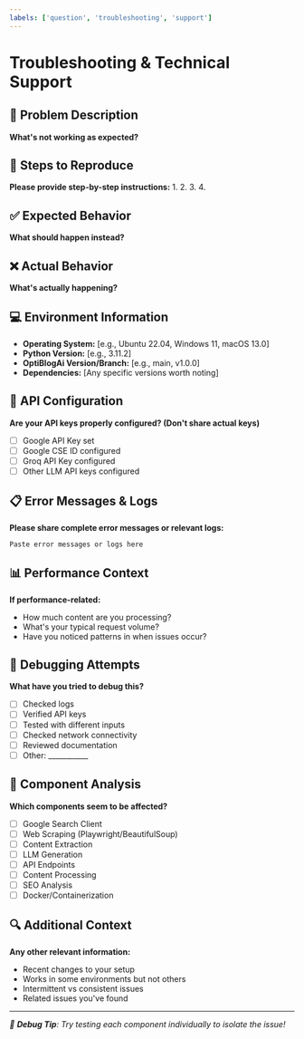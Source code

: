 ```yaml
---
labels: ['question', 'troubleshooting', 'support']
---
```


# Troubleshooting & Technical Support

## 🚨 Problem Description
**What's not working as expected?**

## 🔄 Steps to Reproduce
**Please provide step-by-step instructions:**
1. 
2. 
3. 
4. 

## ✅ Expected Behavior
**What should happen instead?**

## ❌ Actual Behavior
**What's actually happening?**

## 💻 Environment Information
- **Operating System:** [e.g., Ubuntu 22.04, Windows 11, macOS 13.0]
- **Python Version:** [e.g., 3.11.2]
- **OptiBlogAi Version/Branch:** [e.g., main, v1.0.0]
- **Dependencies:** [Any specific versions worth noting]

## 🔑 API Configuration
**Are your API keys properly configured? (Don't share actual keys)**
- [ ] Google API Key set
- [ ] Google CSE ID configured
- [ ] Groq API Key configured
- [ ] Other LLM API keys configured

## 📋 Error Messages & Logs
**Please share complete error messages or relevant logs:**
```
Paste error messages or logs here
```

## 📊 Performance Context
**If performance-related:**
- How much content are you processing?
- What's your typical request volume?
- Have you noticed patterns in when issues occur?

## 🧪 Debugging Attempts
**What have you tried to debug this?**
- [ ] Checked logs
- [ ] Verified API keys
- [ ] Tested with different inputs
- [ ] Checked network connectivity
- [ ] Reviewed documentation
- [ ] Other: ___________

## 📱 Component Analysis
**Which components seem to be affected?**
- [ ] Google Search Client
- [ ] Web Scraping (Playwright/BeautifulSoup)
- [ ] Content Extraction
- [ ] LLM Generation
- [ ] API Endpoints
- [ ] Content Processing
- [ ] SEO Analysis
- [ ] Docker/Containerization

## 🔍 Additional Context
**Any other relevant information:**
- Recent changes to your setup
- Works in some environments but not others
- Intermittent vs consistent issues
- Related issues you've found

---
*🎯 **Debug Tip**: Try testing each component individually to isolate the issue!*